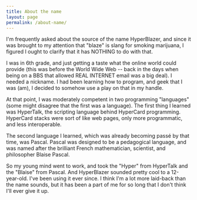 ```yaml
---
title: About the name
layout: page
permalink: /about-name/
---
```


I'm frequently asked about the source of the name HyperBlazer, and since it
was brought to my attention that "blaze" is slang for smoking marijuana, I
figured I ought to clarify that it has NOTHING to do with that.

I was in 6th grade, and just getting a taste what the online world could
provide (this was before the World Wide Web -- back in the days when being
on a BBS that allowed REAL INTERNET email was a big deal). I needed a
nickname. I had been learning how to program, and geek that I was (am), I
decided to somehow use a play on that in my handle.

At that point, I was moderately competent in two programming "languages"
(some might disagree that the first was a language). The first thing I
learned was HyperTalk, the scripting language behind HyperCard programming.
HyperCard stacks were sort of like web pages, only more programmatic, and
less interoperable.

The second language I learned, which was already becoming passé by that
time, was Pascal. Pascal was designed to be a pedagogical language, and was
named after the brilliant French mathematician, scientist, and philosopher
Blaise Pascal.

So my young mind went to work, and took the "Hyper" from HyperTalk and the
"Blaise" from Pascal. And HyperBlazer sounded pretty cool to a 12-year-old.
I've been using it ever since. I think I'm a lot more laid-back than the
name sounds, but it has been a part of me for so long that I don't think
I'll ever give it up.

